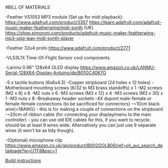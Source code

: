 #BILL OF MATERIALS

-Feather VS1053 MP3 module (Set up for midi playback):
https://www.adafruit.com/product/3357
https://learn.adafruit.com/adafruit-music-maker-featherwing/midi-synth
(UK) https://shop.pimoroni.com/products/adafruit-music-maker-featherwing-mp3-ogg-wav-midi-synth-player

-Feather 32u4 proto
https://www.adafruit.com/product/2771

-VL53L1X Time-Of-Flight Sensor
cool components

-Lanmu 0.96" 128x64 OLED display 
https://www.amazon.co.uk/LANMU-Serial-128X64-Display-Arduino/dp/B01GC4067O

-5 x tactile buttons (6x6x4.3)
-Copper stripboard (24 holes x 12 holes)
-Motherboard mounting screws (6/32 to M3 brass standoffs) x 1
-M2 screws (M2 x 8) x 6
-M2 nuts x 6
-M3 screws (M3 x 12) x 4
-M3 screws (M3 x 30) x 1
-M3 nuts x 8
-Breakaway header sockets
-4X dupont male-female or female-female connections (to be sacrificed for connectors)
-~10cm black wire(>18AWG) - this is for making a couple of connections on the stripboard
-~20cm of ribbon cable (for connecting your display/menu to the main controller) - you can use old IDE cables for this, if you want to recycle. should be at least 9 wires wide. Alternatively you can just use 9 separate wires (it won't be as tidy though).

-(Optional) microphone clip
https://www.amazon.co.uk/gp/product/B002GOLB06/ref=oh_aui_search_detailpage?ie=UTF8&psc=1

[Build instructions](docs/build.md)
